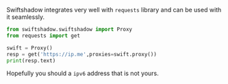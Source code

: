 Swiftshadow integrates very well with `requests` library and can be used with it seamlessly.

```py
from swiftshadow.swiftshadow import Proxy
from requests import get

swift = Proxy()
resp = get('https://ip.me',proxies=swift.proxy())
print(resp.text)

```
Hopefully you should a `ipv6` address that is not yours.